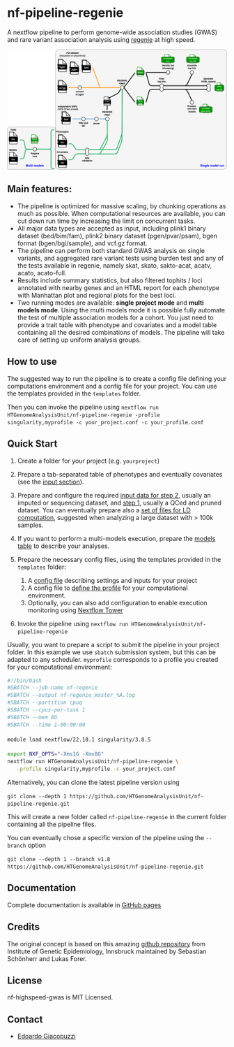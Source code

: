 # nf-pipeline-regenie

A nextflow pipeline to perform genome-wide association studies (GWAS) and rare variant association analysis using [regenie](https://github.com/rgcgithub/regenie) at high speed.

![pipeline_diagram](docs/images/regenie_pipeline.png)

## Main features:

- The pipeline is optimized for massive scaling, by chunking operations as much as possible. When computational resources are available, you can cut down run time by increasing the limit on concurrent tasks.
- All major data types are accepted as input, including plink1 binary dataset (bed/bim/fam), plink2 binary dataset (pgen/pvar/psam), bgen format (bgen/bgi/sample), and vcf.gz format.
- The pipeline can perform both standard GWAS analysis on single variants, and aggregated rare variant tests using burden test and any of the tests available in regenie, namely skat, skato, sakto-acat, acatv, acato, acato-full.
- Results include summary statistics, but also filtered tophits / loci annotated with nearby genes and an HTML report for each phenotype with Manhattan plot and regional plots for the best loci.
- Two running modes are available: **single project mode** and **multi models mode**. Using the multi models mode it is possible fully automate the test of multiple association models for a cohort. You just need to provide a trait table with phenotype and covariates and a model table containing all the desired combinations of models. The pipeline will take care of setting up uniform analysis groups.

## How to use

The suggested way to run the pipeline is to create a config file defining your computations environment and a config file for your project. You can use the templates provided in the `templates` folder.

Then you can invoke the pipeline using `nextflow run HTGenomeAnalysisUnit/nf-pipeline-regenie -profile singularity,myprofile -c your_project.conf -c your_profile.conf`

## Quick Start

1. Create a folder for your project (e.g. `yourproject`) 

2. Prepare a tab-separated table of phenotypes and eventually covariates (see the [input section](input-phenotype-file.md)).

3. Prepare and configure the required [input data for step 2](input-full-data.md), usually an imputed or sequencing dataset, and [step 1](input-indep-snps.md), usually a QCed and pruned dataset. You can eventually prepare also a [set of files for LD computation](input-ld-panel.md), suggested when analyzing a large dataset with > 100k samples.

4. If you want to perform a multi-models execution, prepare the [models table](input-models-table.md) to describe your analyses.

5. Prepare the necessary config files, using the templates provided in the `templates` folder:
   1. A [config file](main-parameters.md) describing settings and inputs for your project 
   2. A config file to [define the profile](hpc-profile.md) for your computational environment. 
   3. Optionally, you can also add configuration to enable execution monitoring using [Nextflow Tower](tower-monitoring.md)

6. Invoke the pipeline using `nextflow run HTGenomeAnalysisUnit/nf-pipeline-regenie`

Usually, you want to prepare a script to submit the pipeline in your project folder. In this example we use `sbatch` submission system, but this can be adapted to any scheduler. `myprofile` corresponds to a profile you created for your computational environment:

```bash
#!/bin/bash
#SBATCH --job-name nf-regenie
#SBATCH --output nf-regenie_master_%A.log
#SBATCH --partition cpuq
#SBATCH --cpus-per-task 1
#SBATCH --mem 8G
#SBATCH --time 1-00:00:00

module load nextflow/22.10.1 singularity/3.8.5

export NXF_OPTS="-Xms1G -Xmx8G" 
nextflow run HTGenomeAnalysisUnit/nf-pipeline-regenie \
   -profile singularity,myprofile -c your_project.conf
```

Alternatively, you can clone the latest pipeline version using

`git clone --depth 1 https://github.com/HTGenomeAnalysisUnit/nf-pipeline-regenie.git`

This will create a new folder called `nf-pipeline-regenie` in the current folder containing all the pipeline files.

You can eventually chose a specific version of the pipeline using the `--branch` option

`git clone --depth 1 --branch v1.8 https://github.com/HTGenomeAnalysisUnit/nf-pipeline-regenie.git`


## Documentation

Complete documentation is available in [GitHub pages](https://htgenomeanalysisunit.github.io/nf-pipeline-regenie/)

## Credits

The original concept is based on this amazing [github repository](https://github.com/genepi/nf-gwas) from Institute of Genetic Epidemiology, Innsbruck maintained by Sebastian Schönherr and Lukas Forer.

## License

nf-highspeed-gwas is MIT Licensed.

## Contact

- [Edoardo Giacopuzzi](mailto:edoardo.giacopuzzi@fht.org)
